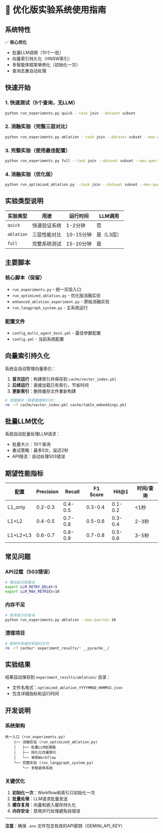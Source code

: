 # 🚀 优化版实验系统使用指南

## 系统特性

✅ **核心优化**
- 批量LLM调用（10个一批）
- 向量索引持久化（HNSW索引）
- 多智能体框架单例化（初始化一次）
- 查询去重自动处理

## 快速开始

### 1. 快速测试（5个查询，无LLM）
```bash
python run_experiments.py quick --task join --dataset subset
```

### 2. 消融实验（完整三层对比）
```bash
python run_experiments.py ablation --task join --dataset subset --max-queries 20
```

### 3. 完整实验（使用最佳配置）
```bash
python run_experiments.py full --task join --dataset subset --max-queries 20 --use-best-config
```

### 4. 消融实验（优化版）
```bash
python run_optimized_ablation.py --task join --dataset subset --max-queries 20
```

## 实验类型说明

| 实验类型 | 用途 | 运行时间 | LLM调用 |
|---------|------|----------|---------|
| `quick` | 快速验证系统 | 1-2分钟 | 否 |
| `ablation` | 三层性能对比 | 10-15分钟 | 是（L3层） |
| `full` | 完整系统测试 | 15-20分钟 | 是 |

## 主要脚本

### 核心脚本（保留）
- `run_experiments.py` - 统一实验入口
- `run_optimized_ablation.py` - 优化版消融实验
- `enhanced_ablation_experiment.py` - 原始消融实验
- `run_langgraph_system.py` - 主系统运行

### 配置文件
- `config_multi_agent_best.yml` - 最佳参数配置
- `config.yml` - 当前系统配置

## 向量索引持久化

系统会自动管理向量索引：

1. **首次运行**：构建索引并保存到 `cache/vector_index.pkl`
2. **后续运行**：直接加载已有索引，节省时间
3. **更新索引**：删除缓存文件重新构建

```bash
# 清理缓存（需要重建索引时）
rm -rf cache/vector_index.pkl cache/table_embeddings.pkl
```

## 批量LLM优化

系统自动批量处理LLM请求：
- 批量大小：10个查询
- 重试策略：最多5次，延迟2秒
- API限流：自动处理503错误

## 期望性能指标

| 配置 | Precision | Recall | F1 Score | Hit@1 | 时间/查询 |
|------|-----------|--------|----------|-------|-----------|
| L1_only | 0.2-0.3 | 0.4-0.5 | 0.3-0.4 | 0.1-0.2 | <1秒 |
| L1+L2 | 0.4-0.5 | 0.7-0.8 | 0.5-0.6 | 0.3-0.4 | 2-3秒 |
| L1+L2+L3 | 0.6-0.7 | 0.8-0.9 | 0.7-0.8 | 0.5-0.6 | 3-5秒 |

## 常见问题

### API过载（503错误）
```bash
# 增加延迟和重试
export LLM_RETRY_DELAY=5
export LLM_MAX_RETRIES=10
```

### 内存不足
```bash
# 使用更少的查询
python run_experiments.py ablation --max-queries 10
```

### 清理项目
```bash
# 删除所有缓存和临时文件
rm -rf cache/* experiment_results/* __pycache__/
```

## 实验结果

结果自动保存到 `experiment_results/ablation/` 目录：
- 文件名格式：`optimized_ablation_YYYYMMDD_HHMMSS.json`
- 包含详细指标和运行时间

## 开发说明

### 系统架构
```
统一入口 (run_experiments.py)
    ├── 消融实验 (run_optimized_ablation.py)
    │   ├── 批量LLM处理器
    │   ├── 持久化向量索引
    │   └── 单例Workflow
    └── 完整实验 (run_langgraph_system.py)
        └── 多智能体系统
```

### 关键优化
1. **初始化一次**：Workflow和索引只初始化一次
2. **批量处理**：LLM请求批量发送
3. **缓存复用**：向量和嵌入缓存持久化
4. **内存安全**：禁用并行处理避免段错误

---

**注意**：确保 `.env` 文件包含有效的API密钥（GEMINI_API_KEY）